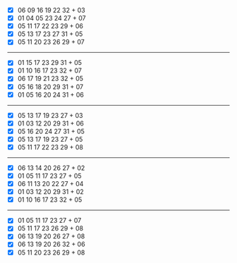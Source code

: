 - [x] 06 09 16 19 22 32 + 03
- [x] 01 04 05 23 24 27 + 07
- [x] 05 11 17 22 23 29 + 06
- [x] 05 13 17 23 27 31 + 05
- [x] 05 11 20 23 26 29 + 07
***
- [x] 01 15 17 23 29 31 + 05
- [x] 01 10 16 17 23 32 + 07
- [x] 06 17 19 21 23 32 + 05
- [x] 05 16 18 20 29 31 + 07
- [x] 01 05 16 20 24 31 + 06
***
- [x] 05 13 17 19 23 27 + 03
- [x] 01 03 12 20 29 31 + 06
- [x] 05 16 20 24 27 31 + 05
- [x] 05 13 17 19 23 27 + 05
- [x] 05 11 17 22 23 29 + 08
***
- [x] 06 13 14 20 26 27 + 02
- [x] 01 05 11 17 23 27 + 05
- [x] 06 11 13 20 22 27 + 04
- [x] 01 03 12 20 29 31 + 02
- [x] 01 10 16 17 23 32 + 05
***
- [x] 01 05 11 17 23 27 + 07
- [x] 05 11 17 23 26 29 + 08
- [x] 06 13 19 20 26 27 + 08
- [x] 06 13 19 20 26 32 + 06
- [x] 05 11 20 23 26 29 + 08
